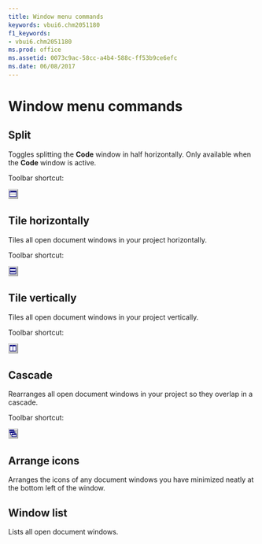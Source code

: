 ```yaml
---
title: Window menu commands
keywords: vbui6.chm2051180
f1_keywords:
- vbui6.chm2051180
ms.prod: office
ms.assetid: 0073c9ac-58cc-a4b4-588c-ff53b9ce6efc
ms.date: 06/08/2017
---
```



# Window menu commands

## Split

Toggles splitting the **Code** window in half horizontally. Only available when the **Code** window is active.

Toolbar shortcut: 

![Toolbar button](../../../images/tbr_splt_ZA01201747.gif)

## Tile horizontally

Tiles all open document windows in your project horizontally.

Toolbar shortcut: 

![Toolbar button](../../../images/tbr_tleh_ZA01201757.gif)
 
## Tile vertically

Tiles all open document windows in your project vertically.

Toolbar shortcut: 

![Toolbar button](../../../images/tbr_tlev_ZA01201758.gif)

## Cascade

Rearranges all open document windows in your project so they overlap in a cascade.

Toolbar shortcut: 

![Toolbar button](../../../images/tbr_csde_ZA01201693.gif)

## Arrange icons

Arranges the icons of any document windows you have minimized neatly at the bottom left of the window.

## Window list

Lists all open document windows.

